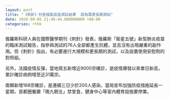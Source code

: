```yaml
---
layout: post
title: "《刺針》刊登俄製疫苗測試結果  認為需更長期測試"
date: 2020-09-05 21:49:44.000000000 +08:00
categories: rthk
---
```


俄羅斯科研人員在國際醫學期刊《刺針》發表，俄羅斯「衛星五號」新型肺炎疫苗的臨床測試報告，指參與測試的76人全部都產生抗體，並且沒有出現嚴重的副作用。但《刺針》指出，有必要進行大規模和更長期的測試，以及設置使用安慰劑的對照組。

另外，法國疫情反彈，當地周五新增近9000宗確診，是疫情爆發以來單日新高，累計確診病例增至近31萬宗。

南韓新增168宗確診，是連續三日少於200人感染。當局宣布加強防疫措施延長一星期，首都圈餐廳「晚九朝五」禁堂食，健身中心等室內體育設施要停業。
